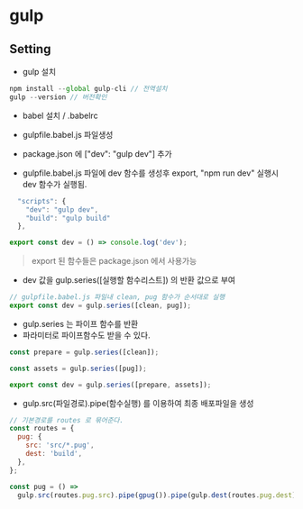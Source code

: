 # gulp

## Setting

- gulp 설치

```js
npm install --global gulp-cli // 전역설치
gulp --version // 버전확인
```

- babel 설치 / .babelrc

- gulpfile.babel.js 파일생성

- package.json 에 ["dev": "gulp dev"] 추가

- gulpfile.babel.js 파일에 dev 함수를 생성후 export, "npm run dev" 실행시 dev 함수가 실행됨.

```js
  "scripts": {
    "dev": "gulp dev",
    "build": "gulp build"
  },
```

```js
export const dev = () => console.log('dev');
```

> export 된 함수들은 package.json 에서 사용가능

- dev 값을 gulp.series([실행할 함수리스트]) 의 반환 값으로 부여

```js
// gulpfile.babel.js 파일내 clean, pug 함수가 순서대로 실행
export const dev = gulp.series([clean, pug]);
```

- gulp.series 는 파이프 함수를 반환
- 파라미터로 파이프함수도 받을 수 있다.

```js
const prepare = gulp.series([clean]);

const assets = gulp.series([pug]);

export const dev = gulp.series([prepare, assets]);
```

- gulp.src(파일경로).pipe(함수실행) 를 이용하여 최종 배포파일을 생성

```js
// 기본경로를 routes 로 묶어준다.
const routes = {
  pug: {
    src: 'src/*.pug',
    dest: 'build',
  },
};

const pug = () =>
  gulp.src(routes.pug.src).pipe(gpug()).pipe(gulp.dest(routes.pug.dest));
```
